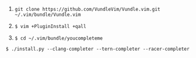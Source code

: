 1. ```git clone https://github.com/VundleVim/Vundle.vim.git ~/.vim/bundle/Vundle.vim```

2. ```$ vim +PluginInstall +qall```

3. ```$ cd ~/.vim/bundle/youcompleteme```

  ```$ ./install.py --clang-completer --tern-completer --racer-completer```
